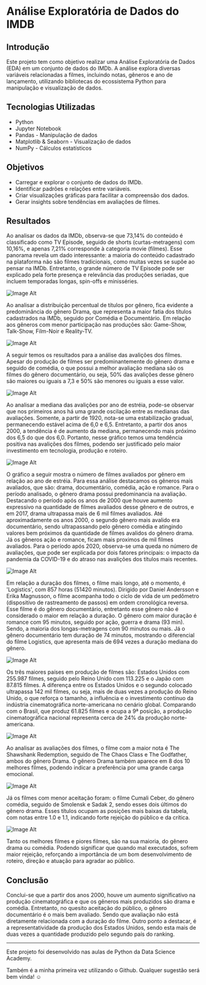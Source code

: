 # Análise Exploratória de Dados do IMDB

## Introdução

Este projeto tem como objetivo realizar uma Análise Exploratória de Dados (EDA) em um conjunto de dados do IMDb. A análise explora diversas variáveis relacionadas a filmes, incluindo notas, gêneros e ano de lançamento, utilizando bibliotecas do ecossistema Python para manipulação e visualização de dados.

## Tecnologias Utilizadas
- Python
- Jupyter Notebook
- Pandas - Manipulação de dados
- Matplotlib & Seaborn - Visualização de dados
- NumPy - Cálculos estatísticos

## Objetivos
- Carregar e explorar o conjunto de dados do IMDb.
- Identificar padrões e relações entre variáveis.
- Criar visualizações gráficas para facilitar a compreensão dos dados.
- Gerar insights sobre tendências em avaliações de filmes.

## Resultados

Ao analisar os dados da IMDb, observa-se que 73,14% do conteúdo é classificado como TV Episode, seguido de shorts (curtas-metragens) com 10,16%, e apenas 7,21% corresponde à categoria movie (filmes). Esse panorama revela um dado interessante: a maioria do conteúdo cadastrado na plataforma não são filmes tradicionais, como muitas vezes se supõe ao pensar na IMDb.
Entretanto, o grande número de TV Episode pode ser explicado pela forte presença e relevância das produções seriadas, que incluem temporadas longas, spin-offs e minisséries.

![Image Alt](https://github.com/YumiiOnoue/IMDB_ExploratoryAnalysis/blob/409f5e54d74fb8199931c7cfd4be76d879d7d179/distribuicao_titulo.png)

Ao analisar a distribuição percentual de títulos por gênero, fica evidente a predominância do gênero Drama, que representa a maior fatia dos títulos cadastrados na IMDb, seguido por Comédia e Documentário. Em relação aos gêneros com menor participação nas produções são: Game-Show, Talk-Show, Film-Noir e Reality-TV.

![Image Alt](https://github.com/YumiiOnoue/IMDB_ExploratoryAnalysis/blob/409f5e54d74fb8199931c7cfd4be76d879d7d179/n_titulos_genero.png)

A seguir temos os resultados para a análise das avalições dos filmes.
Apesar do produção de filmes ser predominantemente do gênero drama e seguido de comédia, o que possui a melhor avaliação mediana são os filmes do gênero documentário, ou seja, 50% das avalições desse gênero são maiores ou iguais a 7,3 e 50% são menores ou iguais a esse valor. 

![Image Alt](https://github.com/YumiiOnoue/IMDB_ExploratoryAnalysis/blob/409f5e54d74fb8199931c7cfd4be76d879d7d179/mediana_avaliacao.png)

Ao analisar a mediana das avalições por ano de estréia, pode-se observar que nos primeiros anos há uma grande oscilação entre as medianas das avaliações. Somente, a partir de 1920, nota-se uma estabilização gradual, permanecendo estável acima de 6,0 e 6,5. Entretanto, a partir dos anos 2000, a tendência é de aumento da mediana, permanecendo mais próximo dos 6,5 do que dos 6,0.
Portanto, nesse gráfico temos uma tendência positiva nas avalições dos filmes, podendo ser justificado pelo maior investimento em tecnologia, produção e roteiro.

![Image Alt](https://github.com/YumiiOnoue/IMDB_ExploratoryAnalysis/blob/409f5e54d74fb8199931c7cfd4be76d879d7d179/mediana_ano_lancamento.png)

O gráfico a seguir mostra o número de filmes avaliados por gênero em relação ao ano de estréia. Para essa análise destacamos os gêneros mais avaliados, que são: drama, documentário, comédia, ação e romance.
Para o período analisado, o gênero drama possui predominancia na avaliação. Destacando o período após os anos de 2000 que houve aumento expressivo na quantidade de filmes avaliados desse gênero e de outros, e em 2017, drama ultrapassa mais de 6 mil filmes avaliados.
Até aproximadamente os anos 2000, o segundo gênero mais avalido era documentário, sendo ultrapassando pelo gênero comédia e atingindo valores bem próximos da quantidade de filmes avalidos do gênero drama. Já os gêneros ação e romance, ficam mais proximos de mil filmes avaliados.
Para o período após 2020, observa-se uma queda no número de avaliações, que pode ser explicada por dois fatores principais: o impacto da pandemia da COVID-19 e do atraso nas avalições dos títulos mais recentes.

![Image Alt](https://github.com/YumiiOnoue/IMDB_ExploratoryAnalysis/blob/409f5e54d74fb8199931c7cfd4be76d879d7d179/numero_filmes_avaliados.png)

Em relação a duração dos filmes, o filme mais longo, até o momento, é 'Logistics', com 857 horas (51420 minutos). Dirigido por Daniel Andersson e Erika Magnusson, o filme acompanha todo o ciclo de vida de um pedômetro (dispositivo de rastreamento de passos) em ordem cronológica reversa. Esse filme é do gênero documentário, entretanto esse gênero não é considerado o maior em relação a duração. 
O gênero com maior duração é romance com 95 minutos, seguido por ação, guerra e drama (93 min). Sendo, a maioria dos longas-metragens com 90 minutos ou mais.
Já o gênero documentário tem duração de 74 minutos, mostrando o diferencial do filme Logistics, que apresenta mais de 694 vezes a duração mediana do gênero.

![Image Alt](https://github.com/YumiiOnoue/IMDB_ExploratoryAnalysis/blob/409f5e54d74fb8199931c7cfd4be76d879d7d179/duracao_genero.png)

Os três maiores países em produção de filmes são: Estados Unidos com 255.987 filmes, seguido pelo Reino Unido com 113.225 e o Japão com 87.815 filmes. A diferença entre os Estados Unidos e o segundo colocado ultrapassa 142 mil filmes, ou seja, mais de duas vezes a produção do Reino Unido, o que reforça o tamanho, a influência e o investimento contínuo da indústria cinematográfica norte-americana no cenário global.
Comparando com o Brasil, que produz 61.825 filmes e ocupa a 9ª posição, a produção cinematográfica nacional representa cerca de 24% da produção norte-americana.

![Image Alt](https://github.com/YumiiOnoue/IMDB_ExploratoryAnalysis/blob/409f5e54d74fb8199931c7cfd4be76d879d7d179/producao_pais.png)

Ao analisar as avaliações dos filmes, o filme com a maior nota é The Shawshank Redemption, seguido de The Chaos Class e The Godfather, ambos do gênero Drama. O gênero Drama também aparece em 8 dos 10 melhores filmes, podendo indicar a preferência por uma grande carga emocional.

![Image Alt](https://github.com/YumiiOnoue/IMDB_ExploratoryAnalysis/blob/cfd333757e27a95a67a8a6019e1e68740895bdec/melhores_filmes.jpeg)

Já os filmes com menor aceitação foram: o filme Cumali Ceber, do gênero comédia, seguido de Smolensk e Sadak 2, sendo esses dois últimos do gênero drama. Esses títulos ocupam as posições mais baixas da tabela, com notas entre 1.0 e 1.1, indicando forte rejeição do público e da crítica.

![Image Alt](https://github.com/YumiiOnoue/IMDB_ExploratoryAnalysis/blob/cfd333757e27a95a67a8a6019e1e68740895bdec/piores_filmes.jpeg)

Tanto os melhores filmes e piores filmes, são na sua maioria, do gênero drama ou comédia. Podendo significar que quando mal executados, sofrem maior rejeição, reforçando a importância de um bom desenvolvimento de roteiro, direção e atuação para agradar ao público.


## Conclusão
Conclui-se que a partir dos anos 2000, houve um aumento significativo na produção cinematográfica e que os gêneros mais produzidos são drama e comédia. Entretanto, no quesito aceitação do público, o gênero documentário é o mais bem avaliado. Sendo que avaliação não está diretamente relacionada com a duração do filme. Outro ponto a destacar, é a representatividade da produção dos Estados Unidos, sendo esta mais de duas vezes a quantidade produzido pelo segundo país do ranking.

-------------------

Este projeto foi desenvolvido nas aulas de Python da Data Science Academy. 

Também é a minha primeira vez utilizando o Github. Qualquer sugestão será bem vinda! ☺️ 
